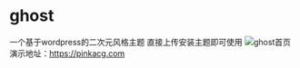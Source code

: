 # ghost
一个基于wordpress的二次元风格主题
直接上传安装主题即可使用
![ghost首页](https://otakusnsbackup.oss-cn-hangzhou.aliyuncs.com/pinkacg.com_.png?Expires=1602250899&OSSAccessKeyId=TMP.3KiGsCEQTHhNTDRWbF1pjTdpyFFqpscPWppJdWhEB6W3PTh2TrErT4sZ75o3vfCt34A4GvWbDXwKvGyM36zdUxQxmCVv4H&Signature=rTTrVuyZ1MjFOc239o6BCuVtGMo%3D)
演示地址：https://pinkacg.com
